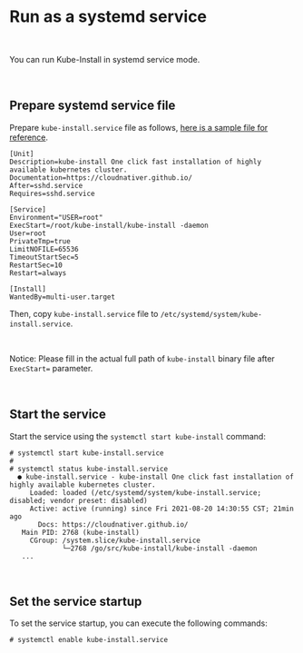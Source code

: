 
# Run as a systemd service

<br>

You can run Kube-Install in systemd service mode. 

<br>

## Prepare systemd service file

Prepare `kube-install.service` file as follows, <a href="../kube-install.service">here is a sample file for reference</a>.

```
[Unit]
Description=kube-install One click fast installation of highly available kubernetes cluster.
Documentation=https://cloudnativer.github.io/
After=sshd.service
Requires=sshd.service
  
[Service]
Environment="USER=root"
ExecStart=/root/kube-install/kube-install -daemon
User=root
PrivateTmp=true
LimitNOFILE=65536
TimeoutStartSec=5
RestartSec=10
Restart=always

[Install]
WantedBy=multi-user.target

```

Then, copy `kube-install.service` file to `/etc/systemd/system/kube-install.service`.

<br>

Notice: Please fill in the actual full path of `kube-install` binary file after `ExecStart=` parameter.

<br>

## Start the service

Start the service using the `systemctl start kube-install` command:

```
# systemctl start kube-install.service
#
# systemctl status kube-install.service
  ● kube-install.service - kube-install One click fast installation of highly available kubernetes cluster.
     Loaded: loaded (/etc/systemd/system/kube-install.service; disabled; vendor preset: disabled)
     Active: active (running) since Fri 2021-08-20 14:30:55 CST; 21min ago
       Docs: https://cloudnativer.github.io/
   Main PID: 2768 (kube-install)
     CGroup: /system.slice/kube-install.service
             └─2768 /go/src/kube-install/kube-install -daemon
   ...

```
<br>

## Set the service startup

To set the service startup, you can execute the following commands:

```
# systemctl enable kube-install.service
```

<br>
<br>
<br>
